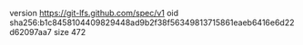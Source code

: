 version https://git-lfs.github.com/spec/v1
oid sha256:b1c8458104409829448ad9b2f38f56349813715861eaeb6416e6d22d62097aa7
size 472
